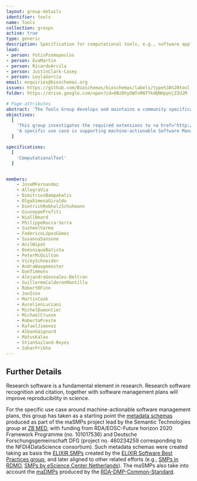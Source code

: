 ```yaml
---
layout: group-details
identifier: tools
name: Tools
collection: groups
active: true
type: generic
description: Specification for computational tools, e.g., software applications, software releases and software source code
lead: 
- person: FotisPsomopoulos
- person: EvaMartin
- person: RicardoArcila
- person: JustinClark-Casey
- person: LeylaGarcia
email: enquiries@bioschemas.org
issues: https://github.com/Bioschemas/bioschemas/labels/type%3A%20tool
folder: https://drive.google.com/open?id=0BzDhyOWTnRNTYkdQNHppUjZ3U2M

# Page attributes
abstract: 'The Tools Group develops and maintains a community specification for describing life science tools.'
objectives:
  [
    'This group investigates the required extensions to <a href="http://schema.org">schema.org</a> to support the description of software tools, applications, releases and source code.',
    'A specific use case is supporting machine-actionable Software Management Plans (maSMPS)'
  ]

specifications:
  [
    'ComputationalTool'
  ]


members:
    - JoseMFernandez
    - AllegraVia
    - DimitriosBampakalis
    - OlgaXimenaGiraldo
    - DietrichRebholzSchuhmann
    - GiuseppeProfiti
    - NiallBeard
    - PhilippeRocca-Serra
    - SusheelVarma
    - FedericoLópezGómez
    - SusannaSansone
    - AnilWipat
    - DominiqueBatista
    - PeterMcQuilton
    - VickySchneider
    - AndraWaagmeester
    - DanTimmons
    - AlejandraGonzalez-Beltran
    - GuillermoCalderonMantilla
    - RobertDFinn
    - JonIson
    - MartinCook
    - AurelienLuciani
    - MichelDumontier
    - MichaelCrusoe
    - RobertoPreste
    - RafaelJimenez
    - AlbanGaignard
    - MatusKalas
    - StianSoiland-Reyes
    - SaharFrikha
---
```


<h2>Further Details</h2>

<p>Research software is a fundamental element in research. Research software recognition and citation, together with software management plans will improve reproducibility in science.</p>

<p>For the specific use case around machine-actionable software management plans, this group has taken as a starting point the <a href="https://doi.org/10.4126/FRL01-006444988" target="_blank">metadata schemas</a> produced as part of the maSMPs project lead by the Semantic Technologies group at <a href="https://www.zbmed.de/en" target="_blank">ZB MED</a>, with funding from RDA/EOSC-Future horizon 2020 Framework Programme (no. 101017536) and Deutsche Forschungsgemeinschaft DFG (project no. 460234259 corresponding to the NFDI4DataScience consortium). Such metadata schemas were created taking as basis the <a href="https://doi.org/10.37044/osf.io/k8znb" target="_blank">ELIXIR SMPs</a> created by the <a href="https://elixir-europe.org/platforms/tools/software-best-practices" target="_blank">ELIXIR Software Best Practices group</a>, and later aligned to other related efforts (e.g., <a href="https://rdm.mpdl.mpg.de/2022/12/09/smp-template-available/" target="_blank">SMPs in RDMO</a>, <a href="https://doi.org/10.5281/zenodo.7589725" target="_blank">SMPs by eScience Center Netherlands</a>). The maSMPs also take into account the <a href="https://github.com/RDA-DMP-Common/RDA-DMP-Common-Standard" target="_blank">maDMPs</a> produced by the <a href="https://www.rd-alliance.org/groups/dmp-common-standards-wg" target="_blank">RDA-DMP-Common-Standard</a>.</p>
